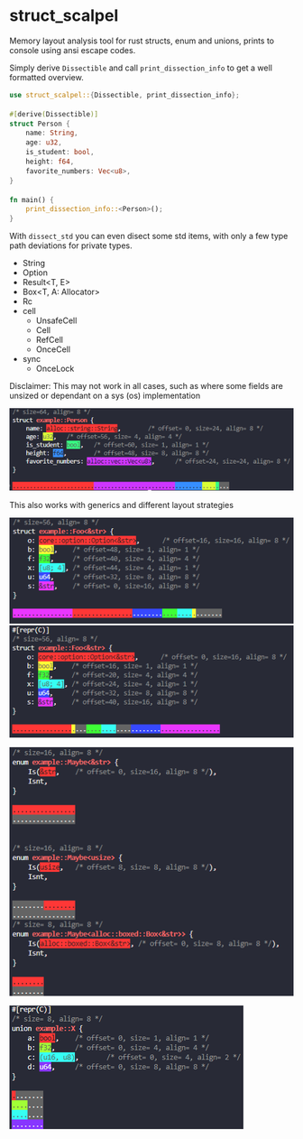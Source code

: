 # struct_scalpel
Memory layout analysis tool for rust structs, enum and unions, prints to console using ansi escape codes.

Simply derive `Dissectible` and call `print_dissection_info` to get a well formatted overview.

```rs
use struct_scalpel::{Dissectible, print_dissection_info};

#[derive(Dissectible)]
struct Person {
    name: String,
    age: u32,
    is_student: bool,
    height: f64,
    favorite_numbers: Vec<u8>,
}

fn main() {
    print_dissection_info::<Person>();
}
```
With `dissect_std` you can even disect some std items, with only a few type path deviations for private types.

- String
- Option<T>
- Result<T, E>
- Box<T, A: Allocator>
- Rc<T>
- cell
    - UnsafeCell<T>
    - Cell<T>
    - RefCell<T>
    - OnceCell<T>
- sync
    - OnceLock<T>

Disclaimer: This may not work in all cases, such as where some fields are unsized or dependant on a sys (os) implementation

![](img/person.png)

This also works with generics and different layout strategies

![](img/struct_foo.png)
![](img/c_struct_foo.png)

![](img/2enum.png)

![](img/union.png)